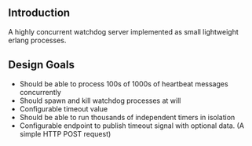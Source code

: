 ## Introduction

A highly concurrent watchdog server implemented as small lightweight erlang processes. 

## Design Goals
- Should be able to process 100s of 1000s of heartbeat messages concurrently
- Should spawn and kill watchdog processes at will
- Configurable timeout value
- Should be able to run thousands of independent timers in isolation
- Configurable endpoint to publish timeout signal with optional data. (A simple HTTP POST request)

